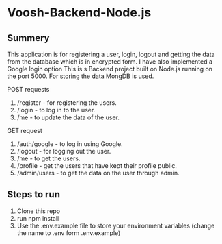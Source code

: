 # Voosh-Backend-Node.js

## Summery 
This application is for registering a user, login, logout and getting the data from the database which is in encrypted form. I have also implemented a Google login option
This is s Backend project built on Node.js running on the port 5000. 
For storing the data MongDB is used.


POST requests
  1. /register - for registering the users.
  2. /login -  to log in to the user.
  3. /me - to update the data of the user.


GET request 
  1. /auth/google - to log in using Google.
  2. /logout - for logging out the user.
  3. /me -  to get the users.
  4. /profile - get the users that have kept their profile public.
  5. /admin/users - to get the data on the user through admin.

## Steps to run

1. Clone this repo
2. run npm install
3. Use the .env.example file to store your environment variables (change the name to .env form .env.example)
